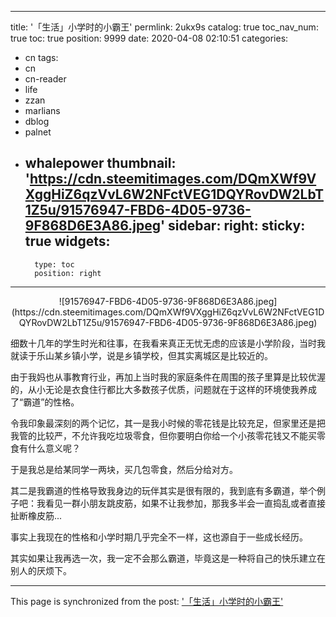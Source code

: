 
---
title: '「生活」小学时的小霸王'
permlink: 2ukx9s
catalog: true
toc_nav_num: true
toc: true
position: 9999
date: 2020-04-08 02:10:51
categories:
- cn
tags:
- cn
- cn-reader
- life
- zzan
- marlians
- dblog
- palnet
- whalepower
thumbnail: 'https://cdn.steemitimages.com/DQmXWf9VXggHiZ6qzVvL6W2NFctVEG1DQYRovDW2LbT1Z5u/91576947-FBD6-4D05-9736-9F868D6E3A86.jpeg'
sidebar:
    right:
        sticky: true
widgets:
    -
        type: toc
        position: right
---


<center>![91576947-FBD6-4D05-9736-9F868D6E3A86.jpeg](https://cdn.steemitimages.com/DQmXWf9VXggHiZ6qzVvL6W2NFctVEG1DQYRovDW2LbT1Z5u/91576947-FBD6-4D05-9736-9F868D6E3A86.jpeg)</center>


细数十几年的学生时光和往事，在我看来真正无忧无虑的应该是小学阶段，当时我就读于乐山某乡镇小学，说是乡镇学校，但其实离城区是比较近的。

由于我妈也从事教育行业，再加上当时我的家庭条件在周围的孩子里算是比较优渥的，从小无论是衣食住行都比大多数孩子优质，问题就在于这样的环境使我养成了“霸道”的性格。

令我印象最深刻的两个记忆，其一是我小时候的零花钱是比较充足，但家里还是把我管的比较严，不允许我吃垃圾零食，但你要明白你给一个小孩零花钱又不能买零食有什么意义呢？

于是我总是给某同学一两块，买几包零食，然后分给对方。

其二是我霸道的性格导致我身边的玩伴其实是很有限的，我到底有多霸道，举个例子吧：我看见一群小朋友跳皮筋，如果不让我参加，那我多半会一直捣乱或者直接扯断橡皮筋...

事实上我现在的性格和小学时期几乎完全不一样，这也源自于一些成长经历。

其实如果让我再选一次，我一定不会那么霸道，毕竟这是一种将自己的快乐建立在别人的厌烦下。

- - -

This page is synchronized from the post: ['「生活」小学时的小霸王'](https://steemit.com/@mrspointm/2ukx9s)
